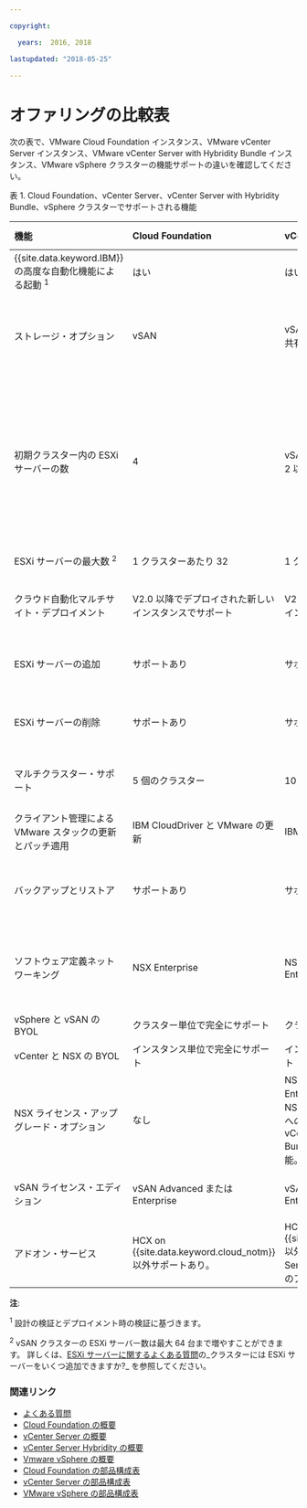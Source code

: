```yaml
---

copyright:

  years:  2016, 2018

lastupdated: "2018-05-25"

---
```


# オファリングの比較表

次の表で、VMware Cloud Foundation インスタンス、VMware vCenter Server インスタンス、VMware vCenter Server with Hybridity Bundle インスタンス、VMware vSphere クラスターの機能サポートの違いを確認してください。

表 1. Cloud Foundation、vCenter Server、vCenter Server with Hybridity Bundle、vSphere クラスターでサポートされる機能

| 機能                          | Cloud Foundation    | vCenter Server | vCenter Server with Hybridity | VMware vSphere |
|:----------------------------------|:--------------------|:---------------|:-------------------------|:-------------- |
| {{site.data.keyword.IBM}} の高度な自動化機能による起動 <sup>1</sup> | はい | はい | はい | いいえ。自己構築および自己構成 |
| ストレージ・オプション        | vSAN                | vSAN またはファイル・レベルの共有ストレージ (NFS) | vSAN | vSAN またはファイル・レベルの共有ストレージ (NFS) |
| 初期クラスター内の ESXi サーバーの数 | 4 | vSAN の場合は 4、NFS の場合は 2 以上 (3 を強く推奨) | 4 | 既存のクラスターを拡張する場合は 1、新しい vSAN クラスターの場合は 4、NFS を使用する新しいクラスターの場合は 3 以上 |
| ESXi サーバーの最大数 <sup>2</sup> | 1 クラスターあたり 32      | 1 クラスターあたり 59     | 1 クラスターあたり 59 | 1 クラスターあたり 60     |
| クラウド自動化マルチサイト・デプロイメント | V2.0 以降でデプロイされた新しいインスタンスでサポート | V2.0 以降でデプロイされた新しいインスタンスでサポート | サポートあり | サポートあり。 自動構成は含まない |
| ESXi サーバーの追加              | サポートあり           | サポートあり | サポートあり | サポートあり。 自動構成は含まない |
| ESXi サーバーの削除           | サポートあり           | サポートあり | サポートあり | サポートあり。 自動構成は含まない |
| マルチクラスター・サポート         | 5 個のクラスター | 10 個のクラスター | 10 個のクラスター | サポートあり。 自動構成は含まない |
| クライアント管理による VMware スタックの更新とパッチ適用 | IBM CloudDriver と VMware の更新 | IBM CloudDriver | IBM CloudDriver |パッチ自動適用は含まない |
| バックアップとリストア            | サポートあり | サポートあり | サポートあり | 自動バックアップ・ソリューションの構成は含まない |
| ソフトウェア定義ネットワーキング   | NSX Enterprise   | NSX Base、Advanced、Enterprise | NSX Advanced または Enterprise | NSX Standard、Base、Enterprise。 自動構成は含まない |
| vSphere と vSAN の BYOL | クラスター単位で完全にサポート   | クラスター単位で完全にサポート     | サポートなし | サポートあり |
| vCenter と NSX の BYOL | インスタンス単位で完全にサポート   | インスタンス単位で完全にサポート     | サポートなし | サポートあり |
| NSX ライセンス・アップグレード・オプション           | なし   | NSX Base から Advanced または Enterprise へのアップグレード、NSX Advanced から Enterprise へのアップグレードが可能。 vCenter Server with Hybridity Bundle へのアップグレードが可能。 | NSX Advanced から Enterprise へのアップグレードが可能  | なし |
| vSAN ライセンス・エディション         | vSAN Advanced または Enterprise  | vSAN Advanced または Enterprise  | vSAN Advanced または Enterprise | vSAN Advanced または Enterprise  |
| アドオン・サービス               | HCX on {{site.data.keyword.cloud_notm}} 以外サポートあり。  | HCX on {{site.data.keyword.cloud_notm}} 以外サポートあり。 vCenter Server with Hybridity Bundle へのアップグレードが可能。 | HCX on {{site.data.keyword.cloud_notm}} を含めてサポートあり。 | サポートあり。 自動構成は含まない |

**注**:

<sup>1</sup> 設計の検証とデプロイメント時の検証に基づきます。

<sup>2</sup> vSAN クラスターの ESXi サーバー数は最大 64 台まで増やすことができます。 詳しくは、[ESXi サーバーに関するよくある質問](faq_esxi.html)の_クラスターには ESXi サーバーをいくつ追加できますか?_ を参照してください。

### 関連リンク

* [よくある質問](faq.html)
* [Cloud Foundation の概要](../sddc/sd_cloudfoundationoverview.html)
* [vCenter Server の概要](../vcenter/vc_vcenterserveroverview.html)
* [vCenter Server Hybridity の概要](../vcenter/vc_hybrid_overview.html)
* [Vmware vSphere の概要](../vsphere/vs_vsphereclusteroverview.html)
* [Cloud Foundation の部品構成表](../sddc/sd_bom.html)
* [vCenter Server の部品構成表](../vcenter/vc_bom.html)
* [VMware vSphere の部品構成表](../vsphere/vs_bom.html)
